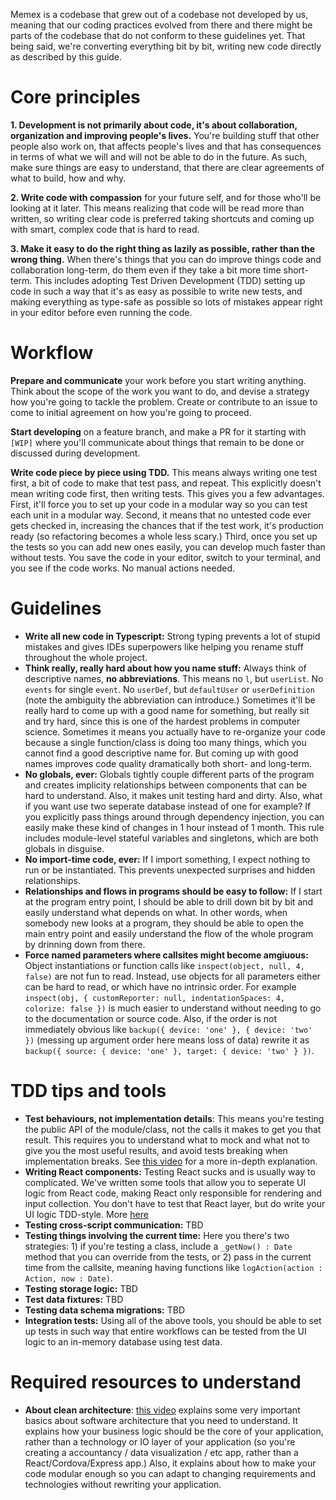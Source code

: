 Memex is a codebase that grew out of a codebase not developed by us, meaning that our coding practices evolved from there and there might be parts of the codebase that do not conform to these guidelines yet. That being said, we're converting everything bit by bit, writing new code directly as described by this guide.

# Core principles

**1. Development is not primarily about code, it's about collaboration, organization and improving people's lives.** You're building stuff that other people also work on, that affects people's lives and that has consequences in terms of what we will and will not be able to do in the future. As such, make sure things are easy to understand, that there are clear agreements of what to build, how and why.

**2. Write code with compassion** for your future self, and for those who'll be looking at it later. This means realizing that code will be read more than written, so writing clear code is preferred taking shortcuts and coming up with smart, complex code that is hard to read.

**3. Make it easy to do the right thing as lazily as possible, rather than the wrong thing.** When there's things that you can do improve things code and collaboration long-term, do them even if they take a bit more time short-term. This includes adopting Test Driven Development (TDD) setting up code in such a way that it's as easy as possible to write new tests, and making everything as type-safe as possible so lots of mistakes appear right in your editor before even running the code.

# Workflow

**Prepare and communicate** your work before you start writing anything. Think about the scope of the work you want to do, and devise a strategy how you're going to tackle the problem. Create or contribute to an issue to come to initial agreement on how you're going to proceed.

**Start developing** on a feature branch, and make a PR for it starting with `[WIP]` where you'll communicate about things that remain to be done or discussed during development.

**Write code piece by piece using TDD.** This means always writing one test first, a bit of code to make that test pass, and repeat. This explicitly doesn't mean writing code first, then writing tests. This gives you a few advantages. First, it'll force you to set up your code in a modular way so you can test each unit in a modular way. Second, it means that no untested code ever gets checked in, increasing the chances that if the test work, it's production ready (so refactoring becomes a whole less scary.) Third, once you set up the tests so you can add new ones easily, you can develop much faster than without tests. You save the code in your editor, switch to your terminal, and you see if the code works. No manual actions needed.

# Guidelines

-   **Write all new code in Typescript:** Strong typing prevents a lot of stupid mistakes and gives IDEs superpowers like helping you rename stuff throughout the whole project.
-   **Think really, really hard about how you name stuff:** Always think of descriptive names, **no abbreviations**. This means no `l`, but `userList`. No `events` for single `event`. No `userDef`, but `defaultUser` or `userDefinition` (note the ambiguity the abbreviation can introduce.) Sometimes it'll be really hard to come up with a good name for something, but really sit and try hard, since this is one of the hardest problems in computer science. Sometimes it means you actually have to re-organize your code because a single function/class is doing too many things, which you cannot find a good descriptive name for. But coming up with good names improves code quality dramatically both short- and long-term.
-   **No globals, ever:** Globals tightly couple different parts of the program and creates implicity relationships between components that can be hard to understand. Also, it makes unit testing hard and dirty. Also, what if you want use two seperate database instead of one for example? If you explicitly pass things around through dependency injection, you can easily make these kind of changes in 1 hour instead of 1 month. This rule includes module-level stateful variables and singletons, which are both globals in disguise.
-   **No import-time code, ever:** If I import something, I expect nothing to run or be instantiated. This prevents unexpected surprises and hidden relationships.
-   **Relationships and flows in programs should be easy to follow:** If I start at the program entry point, I should be able to drill down bit by bit and easily understand what depends on what. In other words, when somebody new looks at a program, they should be able to open the main entry point and easily understand the flow of the whole program by drinning down from there.
-   **Force named parameters where callsites might become amgiuous:** Object instantiations or function calls like `inspect(object, null, 4, false)` are not fun to read. Instead, use objects for all parameters either can be hard to read, or which have no intrinsic order. For example `inspect(obj, { customReporter: null, indentationSpaces: 4, colorize: false })` is much easier to understand without needing to go to the documentation or source code. Also, if the order is not immediately obvious like `backup({ device: 'one' }, { device: 'two' })` (messing up argument order here means loss of data) rewrite it as `backup({ source: { device: 'one' }, target: { device: 'two' } })`.

# TDD tips and tools

-   **Test behaviours, not implementation details**: This means you're testing the public API of the module/class, not the calls it makes to get you that result. This requires you to understand what to mock and what not to give you the most useful results, and avoid tests breaking when implementation breaks. See [this video](https://www.youtube.com/watch?v=EZ05e7EMOLM) for a more in-depth explanation.
-   **Writing React components:** Testing React sucks and is usually way to complicated. We've written some tools that allow you to seperate UI logic from React code, making React only responsible for rendering and input collection. You don't have to test that React layer, but do write your UI logic TDD-style. More [here](./Writing-React-Components.md)
-   **Testing cross-script communication:** TBD
-   **Testing things involving the current time:** Here you there's two strategies: 1) if you're testing a class, include a `_getNow() : Date` method that you can override from the tests, or 2) pass in the current time from the callsite, meaning having functions like `logAction(action : Action, now : Date)`.
-   **Testing storage logic:** TBD
-   **Test data fixtures:** TBD
-   **Testing data schema migrations:** TBD
-   **Integration tests:** Using all of the above tools, you should be able to set up tests in such way that entire workflows can be tested from the UI logic to an in-memory database using test data.

# Required resources to understand

-   **About clean architecture**: [this video](https://youtu.be/o_TH-Y78tt4?t=644) explains some very important basics about software architecture that you need to understand. It explains how your business logic should be the core of your application, rather than a technology or IO layer of your application (so you're creating a accountancy / data visualization / etc app, rather than a React/Cordova/Express app.) Also, it explains about how to make your code modular enough so you can adapt to changing requirements and technologies without rewriting your application.
